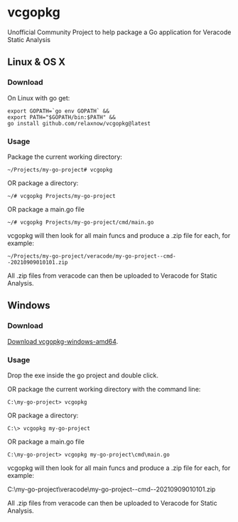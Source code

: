 # vcgopkg
Unofficial Community Project to help package a Go application for Veracode Static Analysis

## Linux & OS X

### Download

On Linux with go get:
```
export GOPATH=`go env GOPATH` &&
export PATH="$GOPATH/bin:$PATH" &&
go install github.com/relaxnow/vcgopkg@latest
```

### Usage

Package the current working directory:
```
~/Projects/my-go-project# vcgopkg
```

OR package a directory:
```
~/# vcgopkg Projects/my-go-project
```

OR package a main.go file
```
~/# vcgopkg Projects/my-go-project/cmd/main.go
```
vcgopkg will then look for all main funcs and produce a .zip file for each, for example:

```
~/Projects/my-go-project/veracode/my-go-project--cmd--20210909010101.zip
```

All .zip files from veracode can then be uploaded to Veracode for Static Analysis.

## Windows

### Download

[Download vcgopkg-windows-amd64](https://github.com/relaxnow/vcgopkg/releases/download/v0.0.16/vcgopkg-windows-amd64.zip).

### Usage

Drop the exe inside the go project and double click.

OR package the current working directory with the command line:
```
C:\my-go-project> vcgopkg
```

OR package a directory:
```
C:\> vcgopkg my-go-project
```

OR package a main.go file
```
C:\my-go-project> vcgopkg my-go-project\cmd\main.go
```
vcgopkg will then look for all main funcs and produce a .zip file for each, for example:

C:\my-go-project\veracode\my-go-project--cmd--20210909010101.zip

All .zip files from veracode can then be uploaded to Veracode for Static Analysis.

